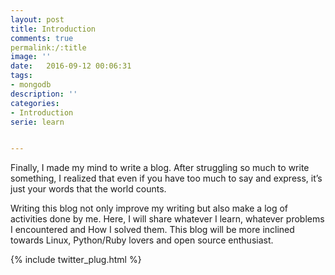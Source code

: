 ```yaml
---
layout: post
title: Introduction
comments: true
permalink:/:title
image: ''
date:   2016-09-12 00:06:31
tags:
- mongodb
description: ''
categories:
- Introduction
serie: learn


---
```


   Finally, I made my mind to write a blog. After struggling so much to write something, I realized that even if you have too much to say and express, it’s just your words that the world counts.

   Writing this blog not only improve my writing but also make a log of activities done by me. Here, I will share whatever I learn, whatever problems I encountered and How I solved them. This blog will be more inclined towards Linux, Python/Ruby lovers and open source enthusiast. 



{% include twitter_plug.html %}
